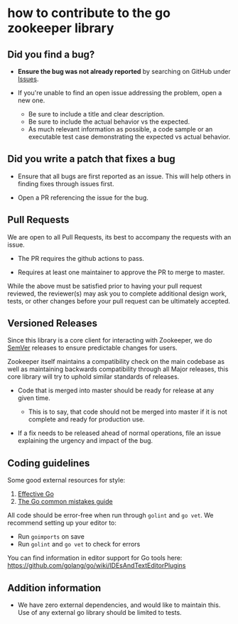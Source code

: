 # how to contribute to the go zookeeper library

## **Did you find a bug?**

* **Ensure the bug was not already reported** by searching on GitHub under [Issues](https://github.com/go-zookeeper/zk/issues).

* If you're unable to find an open issue addressing the problem, open a new one.
  * Be sure to include a title and clear description.
  * Be sure to include the actual behavior vs the expected.
  * As much relevant information as possible, a code sample or an executable test case demonstrating the expected vs actual behavior.

## Did you write a patch that fixes a bug

* Ensure that all bugs are first reported as an issue. This will help others in finding fixes through issues first.

* Open a PR referencing the issue for the bug.

## Pull Requests

We are open to all Pull Requests, its best to accompany the requests with an issue.

* The PR requires the github actions to pass.

* Requires at least one maintainer to approve the PR to merge to master.

While the above must be satisfied prior to having your pull request reviewed, the reviewer(s) may ask you to complete additional design work, tests, or other changes before your pull request can be ultimately accepted.

## Versioned Releases

Since this library is a core client for interacting with Zookeeper, we do [SemVer](https://semver.org/) releases to ensure predictable changes for users.

Zookeeper itself maintains a compatibility check on the main codebase as well as maintaining backwards compatibility through all Major releases, this core library will try to uphold similar standards of releases.

* Code that is merged into master should be ready for release at any given time.
  * This is to say, that code should not be merged into master if it is not complete and ready for production use.

* If a fix needs to be released ahead of normal operations, file an issue explaining the urgency and impact of the bug.

## Coding guidelines

Some good external resources for style:

1. [Effective Go](https://golang.org/doc/effective_go.html)
2. [The Go common mistakes guide](https://github.com/golang/go/wiki/CodeReviewComments)

All code should be error-free when run through `golint` and `go vet`. We
recommend setting up your editor to:

* Run `goimports` on save
* Run `golint` and `go vet` to check for errors

You can find information in editor support for Go tools here:
<https://github.com/golang/go/wiki/IDEsAndTextEditorPlugins>

## Addition information

* We have zero external dependencies, and would like to maintain this. Use of any external go library should be limited to tests.

